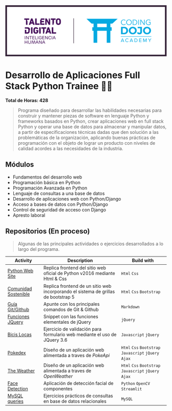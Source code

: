 <img src="img/td_cd.png" alt="drawing" width="900"/>

# Desarrollo de Aplicaciones Full Stack Python Trainee 👨‍💻

**Total de Horas: 428**

>Programa diseñado para desarrollar las habilidades necesarias para construir y mantener piezas de software en lenguaje Python y frameworks basados en Python, crear aplicaciones web en full stack Python y operar una base de datos para almacenar y manipular datos, a partir de especificaciones técnicas dadas que den solución a las problemáticas de la organización, aplicando buenas prácticas de programación con el objeto de lograr un producto con niveles de calidad acordes a las necesidades de la industria.


## Módulos
- Fundamentos del desarrollo web
- Programación básica en Python
- Programación Avanzada en Python
- Lenguaje de consultas a una base de datos
- Desarrollo de aplicaciones web con Python/Django
- Acceso a bases de datos con Python/Django
- Control de seguridad de acceso con Django
- Apresto laboral

## Repositorios (En proceso)

>Algunas de las principales actividades o ejercicios desarrollados a lo largo del programa. 

Activity | Description | Build with |
|---|---|---|
| [Python Web Site](https://github.com/David-Bustos) | Replica frontend del sitio web oficial de Python v2016 mediante Html & Css | `Html` `Css`|
| [Comunidad Sostenible](https://github.com/David-Bustos/comunidad-sostenible) | Replica frontend de un sitio web incorporando el sistema de grillas de bootstrap 5 |  `Html` `Css` `Bootstrap`|
| [Guía Git/Github](https://github.com/David-Bustos) | Apunte con los principales comandos de Git & Github | `Markdown` |
| [Funciones JQuery](https://github.com/David-Bustos) | Snippet con las funciones elementales de jQuery | `jQuery` |
| [Bicis Locas](https://github.com/David-Bustos/bicis-locas) | Ejercicio de validación para formulario web mediante el uso de JQuery 3.6 | `Javascript` `jQuery`|
| [Pokedex](https://github.com/David-Bustos) | Diseño de un aplicación web alimentada a traves de *PokeApi* | `Html` `Css` `Bootstrap` `Javascript` `jQuery` `Ajax`|
| [The Weather](https://github.com/David-Bustos) | Diseño de un aplicación web alimentada a traves de *OpenWeather* | `Html` `Css` `Bootstrap` `Javascript` `jQuery` `Ajax`|
| [Face Detection](https://github.com/David-Bustos) | Aplicación de detección facial de componentes | `Python` `OpenCV` `Streamlit`|
| [MySQL queries](https://github.com/David-Bustos) | Ejercicios prácticos de consultas en base de datos relacionales | `MySQL`|


<!--
<details open="open">
  <summary>Table of Contents</summary>
</details>

```
Da un ejemplo
```
---
Made with ❤️ by [David Bustos](https://github.com/David-Bustos) 😊
-->
